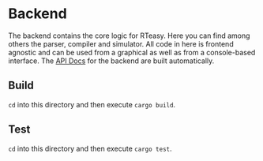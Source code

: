 # Backend

The backend contains the core logic for RTeasy. Here you can find among others the parser, compiler and simulator. All code in here is frontend agnostic and can be used from a graphical as well as from a console-based interface. The [API Docs](https://iti-luebeck.github.io/rteasy-online/dev/docs/backend/rt_easy) for the backend are built automatically.

## Build

`cd` into this directory and then execute `cargo build`.

## Test

`cd` into this directory and then execute `cargo test`.
